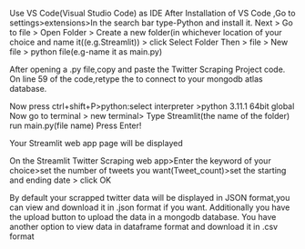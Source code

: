Use VS Code(Visual Studio Code) as IDE
After Installation of VS Code ,Go to settings>extensions>In the search bar type-Python and install it.
Next > Go to file > Open Folder > Create a new folder(in whichever location of your choice and name it((e.g.Streamlit)) > click Select Folder
Then > file > New file > python file(e.g-name it as main.py)

After opening a .py file,copy and paste the Twitter Scraping Project code.
On line 59 of the code,retype the <password> to connect to your mongodb atlas database.

Now press ctrl+shift+P>python:select interpreter >python 3.11.1 64bit global 
Now go to terminal > new terminal> 
Type Streamlit(the name of the folder) run main.py(file name)
Press Enter!
 
Your Streamlit web app page will be displayed

On the Streamlit Twitter Scraping web app>Enter the keyword of your choice>set the number of tweets you want(Tweet_count)>set the starting
and ending date > click OK

By default your scrapped twitter data will be displayed in JSON format,you can view and download it in .json format if you want.
Additionally you have the upload button to upload the data in a mongodb database.
You have another option to view data in dataframe format and download it in .csv format 

